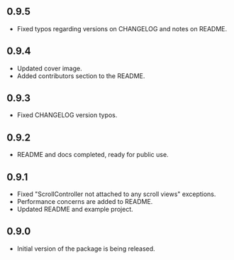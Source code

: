 ## 0.9.5

- Fixed typos regarding versions on CHANGELOG and notes on README.

## 0.9.4

- Updated cover image.
- Added contributors section to the README.

## 0.9.3

- Fixed CHANGELOG version typos.

## 0.9.2

- README and docs completed, ready for public use.

## 0.9.1

- Fixed "ScrollController not attached to any scroll views" exceptions. 
- Performance concerns are added to README.
- Updated README and example project.

## 0.9.0

- Initial version of the package is being released. 
